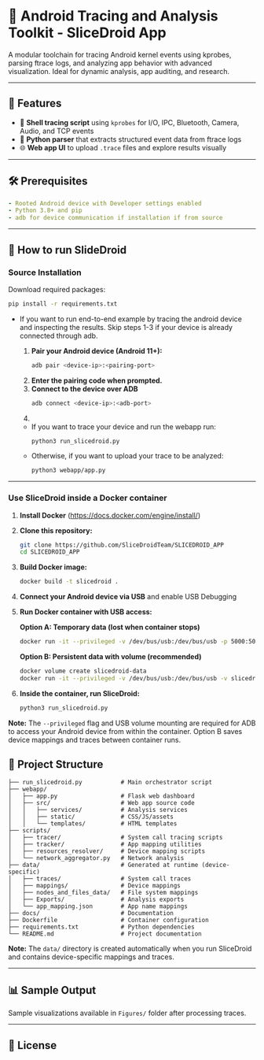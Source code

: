 # 📱 Android Tracing and Analysis Toolkit - SliceDroid App

A modular toolchain for tracing Android kernel events using kprobes, parsing ftrace logs, and analyzing app behavior with advanced visualization. Ideal for dynamic analysis, app auditing, and research.

---

## 🚀 Features

- 🐚 **Shell tracing script** using `kprobes` for I/O, IPC, Bluetooth, Camera, Audio, and TCP events
- 🧠 **Python parser** that extracts structured event data from ftrace logs
- 🌐 **Web app UI** to upload `.trace` files and explore results visually

---

## 🛠️ Prerequisites
```yaml
- Rooted Android device with Developer settings enabled
- Python 3.8+ and pip
- adb for device communication if installation if from source
```

---

## 🏃 How to run SlideDroid

### Source Installation
Download required packages:
```bash
pip install -r requirements.txt
```
* If you want to run end-to-end example by tracing the android device and inspecting the results.
Skip steps 1-3 if your device is already connected through adb.


    1. **Pair your Android device (Android 11+):**  
        ```bash
        adb pair <device-ip>:<pairing-port>
        ```
    2. **Enter the pairing code when prompted.**
    3. **Connect to the device over ADB**
        ```bash
        adb connect <device-ip>:<adb-port>
        ```
    4. 
    * If you want to trace your device and run the webapp run:
        ```bash
        python3 run_slicedroid.py
        ```
    * Otherwise, if you want to upload your trace to be analyzed:
        ```bash
        python3 webapp/app.py
        ```
---

### Use SliceDroid inside a Docker container

1. **Install Docker** (https://docs.docker.com/engine/install/)

2. **Clone this repository:**
   ```bash
   git clone https://github.com/SliceDroidTeam/SLICEDROID_APP
   cd SLICEDROID_APP
   ```

3. **Build Docker image:**
   ```bash
   docker build -t slicedroid .
   ```

4. **Connect your Android device via USB** and enable USB Debugging

5. **Run Docker container with USB access:**
   
   **Option A: Temporary data (lost when container stops)**
   ```bash
   docker run -it --privileged -v /dev/bus/usb:/dev/bus/usb -p 5000:5000 slicedroid
   ```
   
   **Option B: Persistent data with volume (recommended)**
   ```bash
   docker volume create slicedroid-data
   docker run -it --privileged -v /dev/bus/usb:/dev/bus/usb -v slicedroid-data:/app/data -p 5000:5000 slicedroid
   ```

6. **Inside the container, run SliceDroid:**
   ```bash
   python3 run_slicedroid.py
   ```

**Note:** The `--privileged` flag and USB volume mounting are required for ADB to access your Android device from within the container. Option B saves device mappings and traces between container runs.


## 📁 Project Structure
```
├── run_slicedroid.py           # Main orchestrator script
├── webapp/
│   ├── app.py                  # Flask web dashboard
│   ├── src/                    # Web app source code
│   │   ├── services/           # Analysis services
│   │   ├── static/             # CSS/JS/assets
│   │   └── templates/          # HTML templates
├── scripts/
│   ├── tracer/                 # System call tracing scripts
│   ├── tracker/                # App mapping utilities
│   ├── resources_resolver/     # Device mapping scripts
│   └── network_aggregator.py   # Network analysis
├── data/                       # Generated at runtime (device-specific)
│   ├── traces/                 # System call traces
│   ├── mappings/               # Device mappings
│   ├── nodes_and_files_data/   # File system mappings
│   ├── Exports/                # Analysis exports
│   └── app_mapping.json        # App name mappings
├── docs/                       # Documentation
├── Dockerfile                  # Container configuration
├── requirements.txt            # Python dependencies
└── README.md                   # Project documentation
```

**Note:** The `data/` directory is created automatically when you run SliceDroid and contains device-specific mappings and traces.

---


## 📊 Sample Output
Sample visualizations available in `Figures/` folder after processing traces.

---

## 📄 License
```

```
